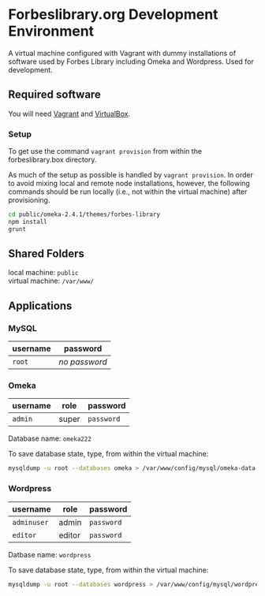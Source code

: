 Forbeslibrary.org Development Environment
===========

A virtual machine configured with Vagrant with dummy installations of software
used by Forbes Library including Omeka and Wordpress. Used for development.

## Required software
You will need [Vagrant](https://www.vagrantup.com/) and
[VirtualBox](https://www.virtualbox.org/).

### Setup
To get use the command `vagrant provision` from within the forbeslibrary.box
directory.

As much of the setup as possible is handled by `vagrant provision`. In order to
avoid mixing local and remote node installations, however, the following
commands should be run locally (i.e., not within the virtual machine) after
provisioning.

```bash
cd public/omeka-2.4.1/themes/forbes-library
npm install
grunt
```

## Shared Folders

local machine: `public`<br>
virtual machine: `/var/www/`

## Applications
### MySQL
username | password
---------|----------
`root`   | *no password*

### Omeka
username | role | password
---------|------|----------
`admin`  |super | `password`

Database name: `omeka222`

To save database state, type, from within the virtual machine:

```bash
mysqldump -u root --databases omeka > /var/www/config/mysql/omeka-data.sql
```

### Wordpress</dt>
username | role | password
---------|------|----------
`adminuser`  |admin | `password`
`editor` |editor| `password`

Datbase name: `wordpress`

To save database state, type, from within the virtual machine:

```bash
mysqldump -u root --databases wordpress > /var/www/config/mysql/wordpress-data.sql
```

